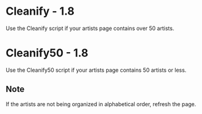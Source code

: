 # Cleanify - 1.8
Use the Cleanify script if your artists page contains over 50 artists.

# Cleanify50 - 1.8
Use the Cleanify50 script if your artists page contains 50 artists or less.  

## Note
If the artists are not being organized in alphabetical order, refresh the page.
